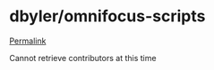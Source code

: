 # dbyler/omnifocus-scripts

[Permalink](https://github.com/dbyler/omnifocus-scripts/blob/6bc2fa08de5ab670242e8298f2392d348f03ef31/FocusIcon.png)

Cannot retrieve contributors at this time

